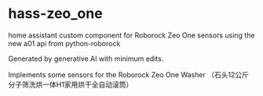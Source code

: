 # hass-zeo_one
home assistant custom component for Roborock Zeo One sensors using the new a01 api from python-roborock

Generated by generative AI with minimum edits.

Implements some sensors for the Roborock Zeo One Washer （石头12公斤分子筛洗烘一体H1家用烘干全自动滚筒）
